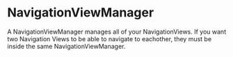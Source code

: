 # NavigationViewManager

A NavigationViewManager manages all of your NavigationViews. If you want two Navigation Views to be able to navigate to eachother, they must be inside the same NavigationViewManager.

